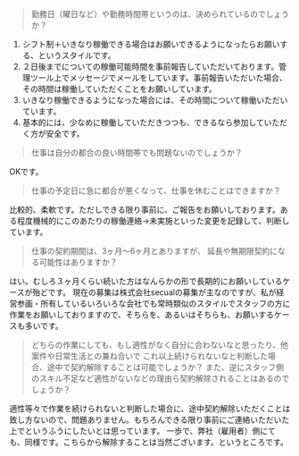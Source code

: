 
> 勤務日（曜日など）や勤務時間帯というのは、決められているのでしょうか？

1. シフト制＋いきなり稼働できる場合はお願いできるようになったらお願いする、というスタイルです。
2. ２日後までについての稼働可能時間を事前報告していただいております。管理ツール上でメッセージでメールをしています。事前報告いただいた場合、その時間は稼働していただくことをお願いしています。
3. いきなり稼働できるようになった場合には、その時間について稼働いただいています。
4. 基本的には、少なめに稼働していただきつつも、できるなら参加していただく方が安全です。


> 仕事は自分の都合の良い時間帯でも問題ないのでしょうか？

OKです。

> 仕事の予定日に急に都合が悪くなって、仕事を休むことはできますか？

比較的、柔軟です。ただしできる限り事前に、ご報告をお願いしております。ある程度機械的にこのあたりの稼働連絡→未実施といった変更を記録して、判断しています。



> 仕事の契約期間は、3ヶ月～6ヶ月とありますが、
延長や無期限契約になる可能性はありますか？

はい。むしろ３ヶ月くらい続いた方はなんらかの形で長期的にお願いしているケースが殆どです。
現在の募集は株式会社secualの募集が主なのですが、私が経営参画・所有しているいろいろな会社でも常時類似のスタイルでスタッフの方に作業をお願いしておりますので、そちらを、あるいはそちらも、お願いするケースも多いです。




> どちらの作業にしても、もし適性がなく自分に合わないなと思ったり、他案件や日常生活との兼ね合いで
>これ以上続けられないなと判断した場合、途中で契約解除することは可能でしょうか？
また、逆にスタッフ側のスキル不足など適性がないなどの理由ら契約解除されることはあるのでしょうか？

適性等々で作業を続けられないと判断した場合に、途中契約解除いただくことは致し方ないので、問題ありません。もちろんできる限り事前にご連絡いただいた上でというふうにしたいとは思っています。
一歩で、弊社（雇用者）側にても、同様です。こちらから解除することは当然ございます。というところです。
